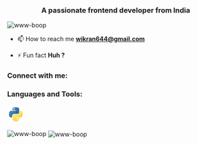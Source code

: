 <h3 align="center">A passionate frontend developer from India</h3>

<p align="left"> <img src="https://komarev.com/ghpvc/?username=www-boop&label=Profile%20views&color=38e8ff&style=plastic" alt="www-boop" /> </p>

- 📫 How to reach me **wikran644@gmail.com**

- ⚡ Fun fact **Huh ?**

<h3 align="left">Connect with me:</h3>
<p align="left">
</p>

<h3 align="left">Languages and Tools:</h3>
<p align="left"> <a href="https://www.python.org" target="_blank" rel="noreferrer"> <img src="https://raw.githubusercontent.com/devicons/devicon/master/icons/python/python-original.svg" alt="python" width="40" height="40"/> </a> </p>

<p><img align="left" src="https://github-readme-stats.vercel.app/api/top-langs?username=www-boop&show_icons=true&theme=dark&locale=en&layout=compact" alt="www-boop" /></p>

<p>&nbsp;<img align="center" src="https://github-readme-stats.vercel.app/api?username=www-boop&show_icons=true&theme=dark&locale=en" alt="www-boop" /></p>
